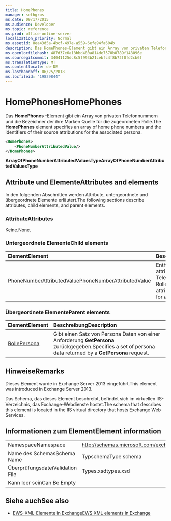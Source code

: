 ```yaml
---
title: HomePhones
manager: sethgros
ms.date: 09/17/2015
ms.audience: Developer
ms.topic: reference
ms.prod: office-online-server
localization_priority: Normal
ms.assetid: 8ea43d5a-4bcf-497e-a559-6efe94fa604b
description: Das HomePhones-Element gibt ein Array von privaten Telefonnummern und die Bezeichner der ihre Marken Quelle für die zugeordneten Rolle.
ms.openlocfilehash: 487d37e6a18bbd480a814de7570b0789f148096e
ms.sourcegitcommit: 34041125dc8c5f993b21cebfc4f8b72f0fd2cb6f
ms.translationtype: MT
ms.contentlocale: de-DE
ms.lasthandoff: 06/25/2018
ms.locfileid: "19829844"
---
```

# <a name="homephones"></a><span data-ttu-id="53a8e-103">HomePhones</span><span class="sxs-lookup"><span data-stu-id="53a8e-103">HomePhones</span></span>

<span data-ttu-id="53a8e-104">Das **HomePhones** -Element gibt ein Array von privaten Telefonnummern und die Bezeichner der ihre Marken Quelle für die zugeordneten Rolle.</span><span class="sxs-lookup"><span data-stu-id="53a8e-104">The **HomePhones** element specifies an array of home phone numbers and the identifiers of their source attributions for the associated persona.</span></span> 
  
```XML
<HomePhones>
    <PhoneNumberAttributedValue/>
</HomePhones>
```

 <span data-ttu-id="53a8e-105">**ArrayOfPhoneNumberAttributedValuesType**</span><span class="sxs-lookup"><span data-stu-id="53a8e-105">**ArrayOfPhoneNumberAttributedValuesType**</span></span>
## <a name="attributes-and-elements"></a><span data-ttu-id="53a8e-106">Attribute und Elemente</span><span class="sxs-lookup"><span data-stu-id="53a8e-106">Attributes and elements</span></span>

<span data-ttu-id="53a8e-107">In den folgenden Abschnitten werden Attribute, untergeordnete und übergeordnete Elemente erläutert.</span><span class="sxs-lookup"><span data-stu-id="53a8e-107">The following sections describe attributes, child elements, and parent elements.</span></span>
  
### <a name="attributes"></a><span data-ttu-id="53a8e-108">Attribute</span><span class="sxs-lookup"><span data-stu-id="53a8e-108">Attributes</span></span>

<span data-ttu-id="53a8e-109">Keine.</span><span class="sxs-lookup"><span data-stu-id="53a8e-109">None.</span></span>
  
### <a name="child-elements"></a><span data-ttu-id="53a8e-110">Untergeordnete Elemente</span><span class="sxs-lookup"><span data-stu-id="53a8e-110">Child elements</span></span>

|<span data-ttu-id="53a8e-111">**Element**</span><span class="sxs-lookup"><span data-stu-id="53a8e-111">**Element**</span></span>|<span data-ttu-id="53a8e-112">**Beschreibung**</span><span class="sxs-lookup"><span data-stu-id="53a8e-112">**Description**</span></span>|
|:-----|:-----|
|[<span data-ttu-id="53a8e-113">PhoneNumberAttributedValue</span><span class="sxs-lookup"><span data-stu-id="53a8e-113">PhoneNumberAttributedValue</span></span>](phonenumberattributedvalue.md) <br/> |<span data-ttu-id="53a8e-114">Enthält eine einzelne attributierten Telefonnummer für eine Rolle.</span><span class="sxs-lookup"><span data-stu-id="53a8e-114">Contains a single attributed phone number for a persona.</span></span>  <br/> |
   
### <a name="parent-elements"></a><span data-ttu-id="53a8e-115">Übergeordnete Elemente</span><span class="sxs-lookup"><span data-stu-id="53a8e-115">Parent elements</span></span>

|<span data-ttu-id="53a8e-116">**Element**</span><span class="sxs-lookup"><span data-stu-id="53a8e-116">**Element**</span></span>|<span data-ttu-id="53a8e-117">**Beschreibung**</span><span class="sxs-lookup"><span data-stu-id="53a8e-117">**Description**</span></span>|
|:-----|:-----|
|[<span data-ttu-id="53a8e-118">Rolle</span><span class="sxs-lookup"><span data-stu-id="53a8e-118">Persona</span></span>](persona.md) <br/> |<span data-ttu-id="53a8e-119">Gibt einen Satz von Persona Daten von einer Anforderung **GetPersona** zurückgegeben.</span><span class="sxs-lookup"><span data-stu-id="53a8e-119">Specifies a set of persona data returned by a **GetPersona** request.</span></span>  <br/> |
   
## <a name="remarks"></a><span data-ttu-id="53a8e-120">Hinweise</span><span class="sxs-lookup"><span data-stu-id="53a8e-120">Remarks</span></span>

<span data-ttu-id="53a8e-121">Dieses Element wurde in Exchange Server 2013 eingeführt.</span><span class="sxs-lookup"><span data-stu-id="53a8e-121">This element was introduced in Exchange Server 2013.</span></span>
  
<span data-ttu-id="53a8e-122">Das Schema, das dieses Element beschreibt, befindet sich im virtuellen IIS-Verzeichnis, das Exchange-Webdienste hostet.</span><span class="sxs-lookup"><span data-stu-id="53a8e-122">The schema that describes this element is located in the IIS virtual directory that hosts Exchange Web Services.</span></span>
  
## <a name="element-information"></a><span data-ttu-id="53a8e-123">Informationen zum Element</span><span class="sxs-lookup"><span data-stu-id="53a8e-123">Element information</span></span>

|||
|:-----|:-----|
|<span data-ttu-id="53a8e-124">Namespace</span><span class="sxs-lookup"><span data-stu-id="53a8e-124">Namespace</span></span>  <br/> |http://schemas.microsoft.com/exchange/services/2006/types  <br/> |
|<span data-ttu-id="53a8e-125">Name des Schemas</span><span class="sxs-lookup"><span data-stu-id="53a8e-125">Schema Name</span></span>  <br/> |<span data-ttu-id="53a8e-126">Typschema</span><span class="sxs-lookup"><span data-stu-id="53a8e-126">Type schema</span></span>  <br/> |
|<span data-ttu-id="53a8e-127">Überprüfungsdatei</span><span class="sxs-lookup"><span data-stu-id="53a8e-127">Validation File</span></span>  <br/> |<span data-ttu-id="53a8e-128">Types.xsd</span><span class="sxs-lookup"><span data-stu-id="53a8e-128">types.xsd</span></span>  <br/> |
|<span data-ttu-id="53a8e-129">Kann leer sein</span><span class="sxs-lookup"><span data-stu-id="53a8e-129">Can Be Empty</span></span>  <br/> ||
   
## <a name="see-also"></a><span data-ttu-id="53a8e-130">Siehe auch</span><span class="sxs-lookup"><span data-stu-id="53a8e-130">See also</span></span>



- [<span data-ttu-id="53a8e-131">EWS-XML-Elemente in Exchange</span><span class="sxs-lookup"><span data-stu-id="53a8e-131">EWS XML elements in Exchange</span></span>](ews-xml-elements-in-exchange.md)


